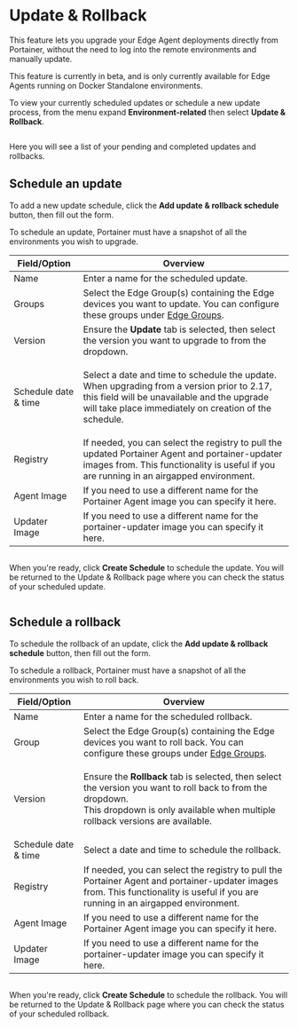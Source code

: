# Update & Rollback

This feature lets you upgrade your Edge Agent deployments directly from Portainer, without the need to log into the remote environments and manually update.


This feature is currently in beta, and is only currently available for Edge Agents running on Docker Standalone environments.


To view your currently scheduled updates or schedule a new update process, from the menu expand **Environment-related** then select **Update & Rollback**.

<figure><img src="..//assets/2.20-environments-update.gif" alt=""><figcaption></figcaption></figure>

Here you will see a list of your pending and completed updates and rollbacks.

## Schedule an update

To add a new update schedule, click the **Add update & rollback schedule** button, then fill out the form.


To schedule an update, Portainer must have a snapshot of all the environments you wish to upgrade.


| Field/Option         | Overview                                                                                                                                                                                                      |
| -------------------- | ------------------------------------------------------------------------------------------------------------------------------------------------------------------------------------------------------------- |
| Name                 | Enter a name for the scheduled update.                                                                                                                                                                        |
| Groups               | Select the Edge Group(s) containing the Edge devices you want to update. You can configure these groups under [Edge Groups](../../user/edge/groups.md).                                                       |
| Version              | Ensure the **Update** tab is selected, then select the version you want to upgrade to from the dropdown.                                                                                                      |
| Schedule date & time | <p>Select a date and time to schedule the update.<br>When upgrading from a version prior to 2.17, this field will be unavailable and the upgrade will take place immediately on creation of the schedule.</p> |
| Registry             | If needed, you can select the registry to pull the updated Portainer Agent and portainer-updater images from. This functionality is useful if you are running in an airgapped environment.                    |
| Agent Image          | If you need to use a different name for the Portainer Agent image you can specify it here.                                                                                                                    |
| Updater Image        | If you need to use a different name for the portainer-updater image you can specify it here.                                                                                                                  |

<figure><img src="..//assets/2.25.0-environment-update-rollback-add.png" alt=""><figcaption></figcaption></figure>

When you're ready, click **Create Schedule** to schedule the update. You will be returned to the Update & Rollback page where you can check the status of your scheduled update.

<figure><img src="..//assets/2.25.0-environment-update-rollback-list.png" alt=""><figcaption></figcaption></figure>

## Schedule a rollback

To schedule the rollback of an update, click the **Add update & rollback schedule** button, then fill out the form.


To schedule a rollback, Portainer must have a snapshot of all the environments you wish to roll back.


| Field/Option         | Overview                                                                                                                                                                                                           |
| -------------------- | ------------------------------------------------------------------------------------------------------------------------------------------------------------------------------------------------------------------ |
| Name                 | Enter a name for the scheduled rollback.                                                                                                                                                                           |
| Group                | Select the Edge Group(s) containing the Edge devices you want to roll back. You can configure these groups under [Edge Groups](../../user/edge/groups.md).                                                         |
| Version              | <p>Ensure the <strong>Rollback</strong> tab is selected, then select the version you want to roll back to from the dropdown.<br>This dropdown is only available when multiple rollback versions are available.</p> |
| Schedule date & time | Select a date and time to schedule the rollback.                                                                                                                                                                   |
| Registry             | If needed, you can select the registry to pull the Portainer Agent and portainer-updater images from. This functionality is useful if you are running in an airgapped environment.                                 |
| Agent Image          | If you need to use a different name for the Portainer Agent image you can specify it here.                                                                                                                         |
| Updater Image        | If you need to use a different name for the portainer-updater image you can specify it here.                                                                                                                       |

<figure><img src="..//assets/2.25.0-environment-update-rollback-add-rollback.png" alt=""><figcaption></figcaption></figure>

When you're ready, click **Create Schedule** to schedule the rollback. You will be returned to the Update & Rollback page where you can check the status of your scheduled rollback.

